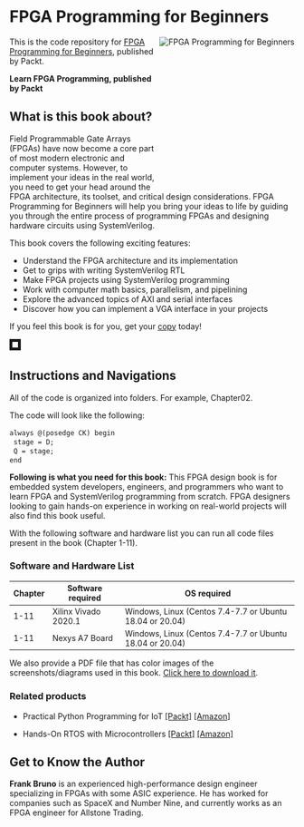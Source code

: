 # FPGA Programming for Beginners

<a href="https://www.packtpub.com/product/FPGA-Programming-for-Beginners/9781789805413?utm_source=github&utm_medium=repository&utm_campaign=9781789805413"><img src="https://static.packt-cdn.com/products/9781789805413/cover/smaller" alt="FPGA Programming for Beginners" height="256px" align="right"></a>

This is the code repository for [FPGA Programming for Beginners](https://www.packtpub.com/product/FPGA-Programming-for-Beginners/9781789805413?utm_source=github&utm_medium=repository&utm_campaign=9781789805413), published by Packt.

**Learn FPGA Programming, published by Packt**

## What is this book about?
Field Programmable Gate Arrays (FPGAs) have now become a core part of most modern electronic and computer systems. However, to implement your ideas in the real world, you need to get your head around the FPGA architecture, its toolset, and critical design considerations. FPGA Programming for Beginners will help you bring your ideas to life by guiding you through the entire process of programming FPGAs and designing hardware circuits using SystemVerilog. 

This book covers the following exciting features:
* Understand the FPGA architecture and its implementation
* Get to grips with writing SystemVerilog RTL
* Make FPGA projects using SystemVerilog programming
* Work with computer math basics, parallelism, and pipelining
* Explore the advanced topics of AXI and serial interfaces
* Discover how you can implement a VGA interface in your projects

If you feel this book is for you, get your [copy](https://www.amazon.com/dp/1789805414) today!

<a href="https://www.packtpub.com/?utm_source=github&utm_medium=banner&utm_campaign=GitHubBanner"><img src="https://raw.githubusercontent.com/PacktPublishing/GitHub/master/GitHub.png" 
alt="https://www.packtpub.com/" border="5" /></a>

## Instructions and Navigations
All of the code is organized into folders. For example, Chapter02.

The code will look like the following:
```
always @(posedge CK) begin
 stage = D;
 Q = stage;
end
```

**Following is what you need for this book:**
This FPGA design book is for embedded system developers, engineers, and programmers who want to learn FPGA and SystemVerilog programming from scratch. FPGA designers looking to gain hands-on experience in working on real-world projects will also find this book useful.

With the following software and hardware list you can run all code files present in the book (Chapter 1-11).
### Software and Hardware List
| Chapter | Software required | OS required |
| -------- | ------------------------------------ | ----------------------------------- |
| 1-11 | Xilinx Vivado 2020.1 | Windows, Linux (Centos 7.4-7.7 or Ubuntu 18.04 or 20.04) |
| 1-11 | Nexys A7 Board | Windows, Linux (Centos 7.4-7.7 or Ubuntu 18.04 or 20.04) |

We also provide a PDF file that has color images of the screenshots/diagrams used in this book. [Click here to download it](https://static.packt-cdn.com/downloads/9781789805413_ColorImages.pdf).

### Related products
* Practical Python Programming for IoT [[Packt]](https://www.packtpub.com/product/Practical-Python-Programming-for-IoT/9781838982461?utm_source=github&utm_medium=repository&utm_campaign=9781838982461) [[Amazon]](https://www.amazon.com/dp/1838982469)

* Hands-On RTOS with Microcontrollers [[Packt]](https://www.packtpub.com/product/Hands-On-RTOS-with-Microcontrollers/9781838826734?utm_source=github&utm_medium=repository&utm_campaign=9781838826734) [[Amazon]](https://www.amazon.com/dp/1838826734)

## Get to Know the Author
**Frank Bruno**
is an experienced high-performance design engineer specializing in FPGAs with some ASIC experience. He has worked for companies such as SpaceX and Number Nine, and currently works as an FPGA engineer for Allstone Trading.
